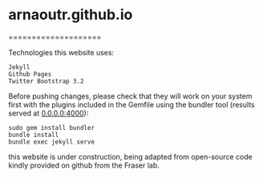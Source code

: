 # arnaoutr.github.io
====================

Technologies this website uses:  

    Jekyll  
    Github Pages  
    Twitter Bootstrap 3.2  

Before pushing changes, please check that they will work on your system first with the plugins included in the Gemfile using the bundler tool (results served at [0.0.0.0:4000](0.0.0.0:4000)):

    sudo gem install bundler
    bundle install
    bundle exec jekyll serve

this website is under construction, being adapted from open-source code kindly provided on github from the Fraser lab.
